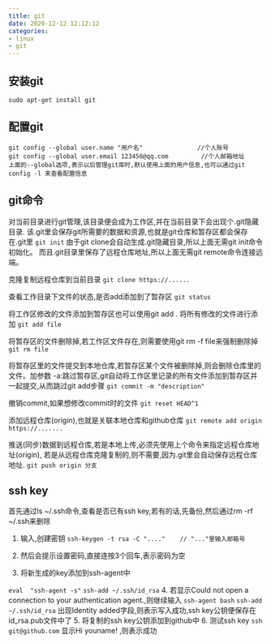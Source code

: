 ```yaml
---
title: git
date: 2020-12-12 12:12:12
categories:
- linux
- git
---
```


## 安装git
`sudo apt-get install git`
## 配置git
```
git config --global user.name "用户名"               //个人账号
git config --global user.email 123456@qq.com         //个人邮箱地址
上面的--global选项,表示以后管理git库时,默认使用上面的用户信息,也可以通过git config -l 来查看配置信息
```
## git命令

对当前目录进行git管理,该目录便会成为工作区,并在当前目录下会出现个.git隐藏目录.
该.git里会保存git所需要的数据和资源,也就是git仓库和暂存区都会保存在.git里
`git init`
由于git clone会自动生成.git隐藏目录,所以上面无需git init命令初始化。
而且.git目录里保存了远程仓库地址,所以上面无需git remote命令连接远端。


克隆复制远程仓库到当前目录
`git clone https://......`

查看工作目录下文件的状态,是否add添加到了暂存区
`git status`

将工作区修改的文件添加到暂存区也可以使用git add .  将所有修改的文件进行添加
`git add file`

将暂存区的文件删除掉,若工作区文件存在,则需要使用git rm -f file来强制删除掉
`git rm file`

将暂存区里的文件提交到本地仓库,若暂存区某个文件被删除掉,则会删除仓库里的文件。加参数 -a:跳过暂存区,git自动将工作区里记录的所有文件添加到暂存区并一起提交,从而跳过git add步骤
`git commit -m "description"`

撤销commit,如果想修改commit时的文件
`git reset HEAD^1`

添加远程仓库(origin),也就是关联本地仓库和github仓库
`git remote add origin https://.......`

推送(同步)数据到远程仓库,若是本地上传,必须先使用上个命令来指定远程仓库地址(origin),
若是从远程仓库克隆复制的,则不需要,因为.git里会自动保存远程仓库地址.
`git push origin 分支`

## ssh key

首先通过ls ~/.ssh命令,查看是否已有ssh key,若有的话,先备份,然后通过rm -rf ~/.ssh来删除
1. 输入,创建密钥
`ssh-keygen -t rsa -C "...."    // "..."里输入邮箱号`
2. 然后会提示设置密码,直接连按3个回车,表示密码为空

3. 将新生成的key添加到ssh-agent中

`eval  "ssh-agent -s"`
`ssh-add ~/.ssh/id_rsa`
4. 若显示Could not open a connection to your authentication agent.,则继续输入
`ssh-agent bash`
`ssh-add ~/.ssh/id_rsa`
出现Identity added字段,则表示写入成功,ssh key公钥便保存在id_rsa.pub文件中了
5. 将复制的ssh key公钥添加到github中
6. 测试ssh key
`ssh git@github.com`
显示Hi  youname! ,则表示成功

